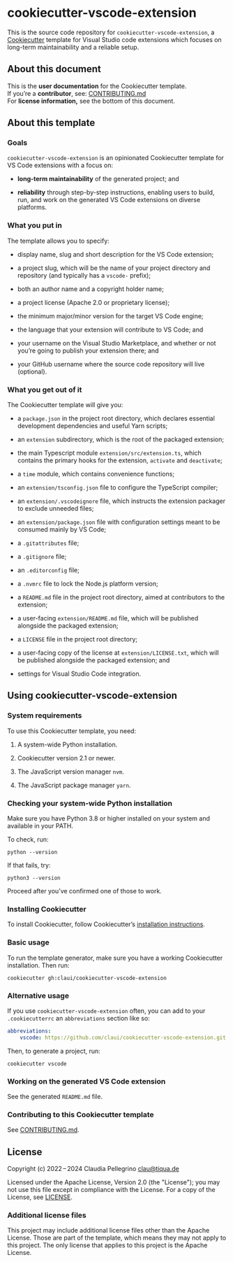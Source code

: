 # cookiecutter-vscode-extension

This is the source code repository for
`cookiecutter-vscode-extension`, a
[Cookiecutter](https://github.com/cookiecutter/cookiecutter)
template for Visual Studio code extensions which focuses on
long-term maintainability and a reliable setup.

## About this document

This is the **user documentation** for the Cookiecutter template.  
If you’re a **contributor**, see: [CONTRIBUTING.md](./CONTRIBUTING.md)  
For **license information,** see the bottom of this document.

## About this template

### Goals

`cookiecutter-vscode-extension` is an opinionated Cookiecutter
template for VS Code extensions with a focus on:

- **long-term maintainability** of the generated project; and

- **reliability** through step-by-step instructions, enabling users
  to build, run, and work on the generated VS Code extensions on
  diverse platforms.

### What you put in

The template allows you to specify:

- display name, slug and short description for the VS Code
  extension;

- a project slug, which will be the name of your project directory
  and repository (and typically has a `vscode-` prefix);

- both an author name and a copyright holder name;

- a project license (Apache 2.0 or proprietary license);

- the minimum major/minor version for the target VS Code engine;

- the language that your extension will contribute to VS Code; and

- your username on the Visual Studio Marketplace, and whether or not
  you’re going to publish your extension there; and

- your GitHub username where the source code repository will live
  (optional).

### What you get out of it

The Cookiecutter template will give you:

- a `package.json` in the project root directory, which declares
  essential development dependencies and useful Yarn scripts;

- an `extension` subdirectory, which is the root of the packaged
  extension;

- the main Typescript module `extension/src/extension.ts`, which
  contains the primary hooks for the extension, `activate` and
  `deactivate`;

- a `time` module, which contains convenience functions;

- an `extension/tsconfig.json` file to configure the TypeScript
  compiler;

- an `extension/.vscodeignore` file, which instructs the extension packager
  to exclude unneeded files;

- an `extension/package.json` file with configuration settings
  meant to be consumed mainly by VS Code;

- a `.gitattributes` file;

- a `.gitignore` file;

- an `.editorconfig` file;

- a `.nvmrc` file to lock the Node.js platform version;

- a `README.md` file in the project root directory, aimed at
  contributors to the extension;

- a user-facing `extension/README.md` file, which will be published
  alongside the packaged extension;

- a `LICENSE` file in the project root directory;

- a user-facing copy of the license at `extension/LICENSE.txt`,
  which will be published alongside the packaged extension; and

- settings for Visual Studio Code integration.

## Using cookiecutter-vscode-extension

### System requirements

To use this Cookiecutter template, you need:

1. A system-wide Python installation.

2. Cookiecutter version 2.1 or newer.

3. The JavaScript version manager `nvm`.

4. The JavaScript package manager `yarn`.

### Checking your system-wide Python installation

Make sure you have Python 3.8 or higher installed on your system
and available in your PATH.

To check, run:

```shell
python --version
```

If that fails, try:

```shell
python3 --version
```

Proceed after you’ve confirmed one of those to work.

### Installing Cookiecutter

To install Cookiecutter, follow Cookiecutter’s [installation
instructions](https://cookiecutter.readthedocs.io/en/stable/installation.html).

### Basic usage

To run the template generator, make sure you have a working
Cookiecutter installation. Then run:

```shell
cookiecutter gh:claui/cookiecutter-vscode-extension
```

### Alternative usage

If you use `cookiecutter-vscode-extension` often, you can add to your
`.cookiecutterrc` an `abbreviations` section like so:

```yaml
abbreviations:
    vscode: https://github.com/claui/cookiecutter-vscode-extension.git
```

Then, to generate a project, run:

```shell
cookiecutter vscode
```

### Working on the generated VS Code extension

See the generated `README.md` file.

### Contributing to this Cookiecutter template

See [CONTRIBUTING.md](./CONTRIBUTING.md).

## License

Copyright (c) 2022 – 2024 Claudia Pellegrino <clau@tiqua.de>

Licensed under the Apache License, Version 2.0 (the "License");
you may not use this file except in compliance with the License.
For a copy of the License, see [LICENSE](LICENSE).

### Additional license files

This project may include additional license files other than the
Apache License. Those are part of the template, which means they may
not apply to this project. The only license that applies to this
project is the Apache License.
